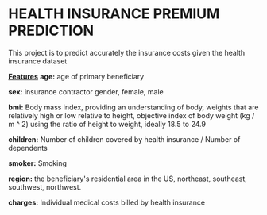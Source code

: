 # HEALTH INSURANCE PREMIUM PREDICTION
This project is to predict accurately the insurance costs given the health insurance dataset


<b><u>Features</u></b>
**age:** 
age of primary beneficiary

**sex:** insurance contractor gender, female, male

**bmi:** Body mass index, providing an understanding of body, weights that are relatively high or low relative to height,
objective index of body weight (kg / m ^ 2) using the ratio of height to weight, ideally 18.5 to 24.9

**children:** Number of children covered by health insurance / Number of dependents

**smoker:** Smoking

**region:** the beneficiary's residential area in the US, northeast, southeast, southwest, northwest.

**charges:** Individual medical costs billed by health insurance
